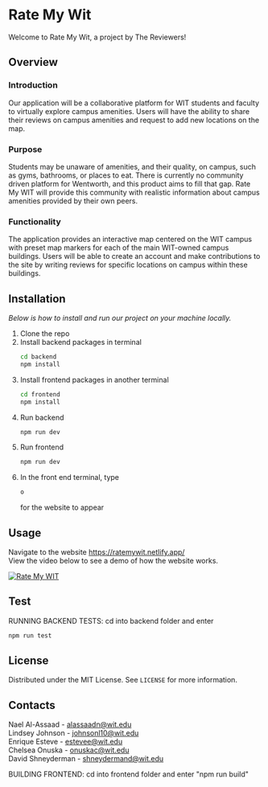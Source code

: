 # Rate My Wit

Welcome to Rate My Wit, a project by The Reviewers!

## Overview

### Introduction

Our application will be a collaborative platform for WIT students and faculty to virtually explore campus amenities. Users will have the ability to share their reviews on campus amenities and request to add new locations on the map.

### Purpose 

Students may be unaware of amenities, and their quality, on campus, such as gyms, bathrooms, or places to eat. There is currently no community driven platform for Wentworth, and this product aims to fill that gap. Rate My WIT will provide this community with realistic information about campus amenities provided by their own peers.

### Functionality 

The application provides an interactive map centered on the WIT campus with preset map markers for each of the main WIT-owned campus buildings. Users will be able to create an account and make contributions to the site by writing reviews for specific locations on campus within these buildings.


## Installation

_Below is how to install and run our project on your machine locally._

1. Clone the repo
2. Install backend packages in terminal
   ```sh
   cd backend
   npm install
   ```
3. Install frontend packages in another terminal
   ```sh
   cd frontend
   npm install
   ```
4. Run backend
   ```sh
   npm run dev
   ```
5. Run frontend
   ```sh
   npm run dev  
   ```
6. In the front end terminal, type
   ```sh
   o
   ```
   for the website to appear

## Usage

Navigate to the website https://ratemywit.netlify.app/ <br />
View the video below to see a demo of how the website works.

[![Rate My WIT](https://img.youtube.com/vi/DHgkmN_UlVA/0.jpg)](https://www.youtube.com/watch?v=DHgkmN_UlVA)


## Test
RUNNING BACKEND TESTS:
cd into backend folder and enter 
```sh
npm run test
```


## License

Distributed under the MIT License. See `LICENSE` for more information.


## Contacts

Nael Al-Assaad - alassaadn@wit.edu <br />
Lindsey Johnson - johnsonl10@wit.edu <br />
Enrique Esteve - estevee@wit.edu <br />
Chelsea Onuska - onuskac@wit.edu <br />
David Shneyderman - shneydermand@wit.edu 

 


BUILDING FRONTEND:
cd into frontend folder and enter "npm run build"
